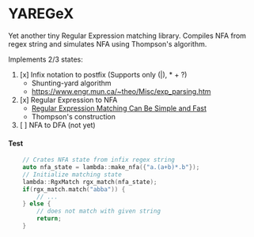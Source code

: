 # YAREGeX
Yet another tiny Regular Expression matching library. 
Compiles NFA from regex string and simulates NFA using Thompson's algorithm. 

Implements 2/3 states: 
1. [x] Infix notation to postfix (Supports only (|), * + ?)
    - Shunting-yard algorithm
    - https://www.engr.mun.ca/~theo/Misc/exp_parsing.htm
2. [x] Regular Expression to NFA
    - [Regular Expression Matching Can Be Simple and Fast](https://swtch.com/~rsc/regexp/regexp1.html)
    - Thompson's construction 
3. [ ] NFA to DFA (not yet)

#### Test
```cpp
    // Crates NFA state from infix regex string
    auto nfa_state = lambda::make_nfa({"a.(a+b)*.b"});
    // Initialize matching state 
    lambda::RgxMatch rgx_match(nfa_state);
    if(rgx_match.match("abba")) {
        // ...
    } else {
        // does not match with given string
        return;
    }
```

